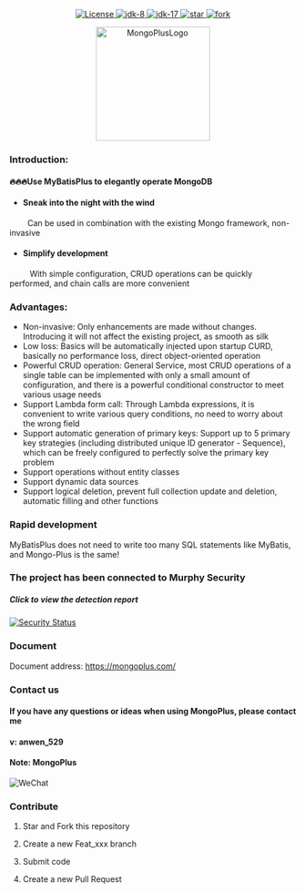 <p align="center">
<a href="https://gitee.com/anwena/mongo-plus/blob/master/LICENSE">
<img src="https://img.shields.io/hexpm/l/plug.svg" alt="License">
</a>
<a href="https://www.oracle.com/java/technologies/javase/javase-jdk8-downloads.html">
<img src="https://img.shields.io/badge/JDK-8-green.svg" alt="jdk-8" />
</a>
<a target="_blank" href="https://www.oracle.com/java/technologies/javase/jdk17-archive-downloads.html">
<img src="https://img.shields.io/badge/JDK-17-green.svg" alt="jdk-17" />
</a>
<a href='https://gitee.com/aizuda/mongo-plus/stargazers'>
<img src='https://gitee.com/aizuda/mongo-plus/badge/star.svg?theme=gvp' alt='star'/>
</a>
<a href='https://gitee.com/aizuda/mongo-plus/members'>
<img src='https://gitee.com/aizuda/mongo-plus/badge/fork.svg?theme=gvp' alt='fork'/>
</a>
</p>
<p style="text-align: center;">
<img style="width: 200px;display: inline-block;" src="logo.png" alt="MongoPlusLogo">
</p>

### Introduction:

#### 🔥🔥🔥Use MyBatisPlus to elegantly operate MongoDB

* #### Sneak into the night with the wind
&nbsp;&nbsp;&nbsp;&nbsp;&nbsp;&nbsp;&nbsp;&nbsp;Can be used in combination with the existing Mongo framework, non-invasive
* #### Simplify development
&nbsp;&nbsp;&nbsp;&nbsp;&nbsp;&nbsp;&nbsp;&nbsp;&nbsp;With simple configuration, CRUD operations can be quickly performed, and chain calls are more convenient

### Advantages:

* Non-invasive: Only enhancements are made without changes. Introducing it will not affect the existing project, as smooth as silk
* Low loss: Basics will be automatically injected upon startup CURD, basically no performance loss, direct object-oriented operation
* Powerful CRUD operation: General Service, most CRUD operations of a single table can be implemented with only a small amount of configuration, and there is a powerful conditional constructor to meet various usage needs
* Support Lambda form call: Through Lambda expressions, it is convenient to write various query conditions, no need to worry about the wrong field
* Support automatic generation of primary keys: Support up to 5 primary key strategies (including distributed unique ID generator - Sequence), which can be freely configured to perfectly solve the primary key problem
* Support operations without entity classes
* Support dynamic data sources
* Support logical deletion, prevent full collection update and deletion, automatic filling and other functions

### Rapid development

MyBatisPlus does not need to write too many SQL statements like MyBatis, and Mongo-Plus is the same!

### The project has been connected to Murphy Security
##### Click to view the detection report
[![Security Status](https://www.murphysec.com/platform3/v31/badge/1775074551634931712.svg)](https://www.murphysec.com/console/report/1775074551597182976/1775074551634931712)

### Document
Document address: https://mongoplus.com/

### Contact us
#### If you have any questions or ideas when using MongoPlus, please contact me
#### v: anwen_529
#### Note: MongoPlus
<img src="wx.png" alt="WeChat">

### Contribute

1. Star and Fork this repository

2. Create a new Feat_xxx branch

3. Submit code

4. Create a new Pull Request